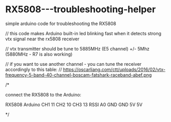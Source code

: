# RX5808---troubleshooting-helper
simple arduino code for troubleshooting the RX5808 

// this code makes Arduino built-in led blinking fast when it detects strong vtx signal near the rx5808 receiver

// vtx transmitter should be tune to 5885MHz (E5 channel) +/- 5Mhz (5880MHz - R7 is also working)

// if you want to use another channel - you can tune the receiver accordingly to this table: 
//  https://oscarliang.com/ctt/uploads/2016/02/vtx-frequency-5-band-40-channel-boscam-fatshark-raceband-abef.png

/*

 
connect the RX5808 to the Arduino:

RX5808   Arduino
  CH1      11
  CH2      10
  CH3      13
  RSSI     A0
  GND      GND
   5V      5V



*/
